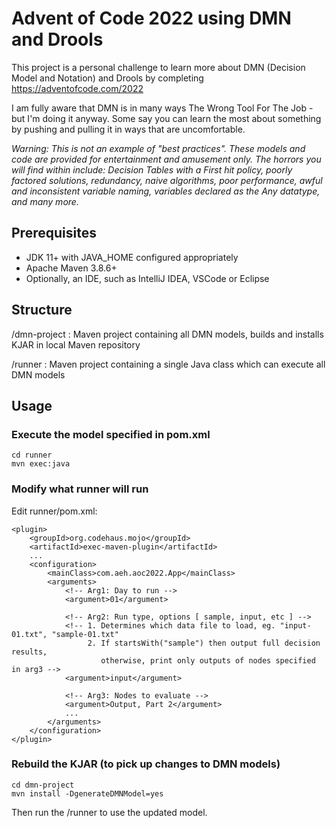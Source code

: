 # Advent of Code 2022 using DMN and Drools

This project is a personal challenge to learn more about DMN (Decision Model and Notation) and Drools by completing https://adventofcode.com/2022

I am fully aware that DMN is in many ways The Wrong Tool For The Job - but I'm doing it anyway. Some say you can learn the most about something by pushing and pulling it in ways that are uncomfortable.

*Warning: This is not an example of "best practices". These models and code are provided for entertainment and amusement only. The horrors you will find within include: Decision Tables with a First hit policy, poorly factored solutions, redundancy, naive algorithms, poor performance, awful and inconsistent variable naming, variables declared as the Any datatype, and many more.*

## Prerequisites
- JDK 11+ with JAVA_HOME configured appropriately
- Apache Maven 3.8.6+
- Optionally, an IDE, such as IntelliJ IDEA, VSCode or Eclipse

## Structure

/dmn-project : Maven project containing all DMN models, builds and installs KJAR in local Maven repository

/runner : Maven project containing a single Java class which can execute all DMN models 

## Usage

### Execute the model specified in pom.xml
```
cd runner 
mvn exec:java
```
### Modify what runner will run
Edit runner/pom.xml:
```
<plugin>
    <groupId>org.codehaus.mojo</groupId>
    <artifactId>exec-maven-plugin</artifactId>
    ...
    <configuration>
        <mainClass>com.aeh.aoc2022.App</mainClass>
        <arguments>
            <!-- Arg1: Day to run -->
            <argument>01</argument> 
            
            <!-- Arg2: Run type, options [ sample, input, etc ] -->
            <!-- 1. Determines which data file to load, eg. "input-01.txt", "sample-01.txt" 
                 2. If startsWith("sample") then output full decision results,
                    otherwise, print only outputs of nodes specified in arg3 -->
            <argument>input</argument>
            
            <!-- Arg3: Nodes to evaluate -->
            <argument>Output, Part 2</argument>
            ...
        </arguments>
    </configuration>
</plugin>
```

### Rebuild the KJAR (to pick up changes to DMN models)
```
cd dmn-project
mvn install -DgenerateDMNModel=yes
```
Then run the /runner to use the updated model.
